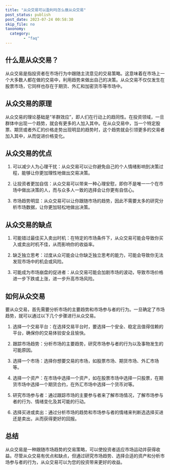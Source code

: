 ```yaml
---
title: "从众交易可以盈利吗怎么做从众交易"
post_status: publish
post_date: 2023-07-24 00:58:30
skip_file: no
taxonomy:
  category:
        - "faq"
---
```


## 什么是从众交易？

从众交易是指投资者在市场行为中跟随主流意见的交易策略。这意味着在市场上一个大多数人都在做的交易中，利用趋势来做出自己的决策。从众交易不仅仅发生在股票市场，它同样也存在于期货、外汇和加密货币等市场中。

## 从众交易的原理

从众交易的理论基础是“羊群效应”，即人们在行动上的趋同性。在投资领域，一旦群体中出现一个趋势，就会有更多的人加入其中。在从众交易中，当一个特定股票、期货或者外汇的价格走势出现明显的趋势时，这个趋势就会引领更多的交易者加入其中，从而促进价格变化。

## 从众交易的优点

1. 可以减少人为心理干扰：从众交易可以让你避免自己的个人情绪影响到决策过程，能够让你更加理性地做出交易决策。

2. 让投资者更加自信：从众交易可以带来一种心理安慰，即你不是唯一一个在市场中做出决策的人，而与众多人一致的选择会让你更有自信心。

3. 市场趋势明显：从众交易可以让你跟随市场的趋势，因此不需要太多的研究分析市场数据，让你更加轻松地做出决策。

## 从众交易的缺点

1. 可能错过最佳买入卖出时机：在特定的市场条件下，从众交易可能会导致你买入或卖出时机不佳，从而影响你的收益率。

2. 缺乏独立思考：过度从众可能会让你缺乏独立思考的能力，可能会导致你无法发现市场中的机会或风险。

3. 可能成为市场崩盘的促进者：从众交易可能会加剧市场的波动，导致市场价格进一步下跌或上涨，进一步升高市场风险。

## 如何从众交易

要从众交易，首先需要分析市场的主要趋势和市场参与者的行为。一旦确定了市场趋势，就可以通过以下几个步骤进行从众交易。

1. 选择一个交易平台：在选择交易平台时，要选择一个安全、稳定且值得信赖的平台，确保你的交易体验安全且愉快。

2. 跟踪市场趋势：分析市场的主要趋势，研究市场参与者的行为以及事物发生的可能原因。

3. 选择一个市场：选择你想要交易的市场，如股票市场、期货市场、外汇市场等。

4. 选择一个资产：在市场中选择一个资产，如在股票市场中选择一只股票，在期货市场中选择一个期货合约，在外汇市场中选择一个货币对等。

5. 研究市场参与者：通过跟踪市场的主要参与者来了解市场情况，了解市场参与者的行为、情绪变化及其可能的行动。

6. 选择买进或卖出：通过分析市场的趋势和市场参与者的情绪来判断选选择买进还是卖出，从而获得更好的回报。

## 总结

从众交易是一种跟随市场趋势的交易策略，可以使投资者适应市场运动并获得收益。尽管从众交易有优点和缺点，但通过研究市场趋势、选择合适的资产和分析市场参与者的行为，从众交易可以为您的投资带来更好的收益。
